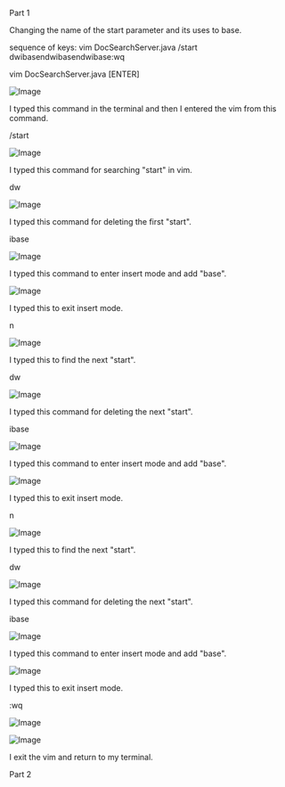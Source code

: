 Part 1

Changing the name of the start parameter and its uses to base.
  
sequence of keys:
vim DocSearchServer.java<ENTER>
/start<ENTER>
dwibase<ESC>n<ENTER>dwibase<ESC>n<ENTER>dwibase<ESC>:wq<ENTER>

  
  
vim DocSearchServer.java [ENTER]
  
![Image](https://github.com/wahanucsd/list-examples-grader/blob/main/Screen%20Shot%202022-11-13%20at%201.54.38%20PM.png)
  
I typed this command in the terminal and then I entered the vim from this command.
  
  
  
/start <ENTER>
  
![Image](https://github.com/wahanucsd/list-examples-grader/blob/main/Screen%20Shot%202022-11-13%20at%202.09.46%20PM.png)
  
I typed this command for searching "start" in vim.
  
  
  
  
dw
  
![Image](https://github.com/wahanucsd/list-examples-grader/blob/main/Screen%20Shot%202022-11-13%20at%202.11.49%20PM.png)
  
I typed this command for deleting the first "start".
  
  
  
ibase
  
![Image](https://github.com/wahanucsd/list-examples-grader/blob/main/Screen%20Shot%202022-11-13%20at%202.13.30%20PM.png)
  
I typed this command to enter insert mode and add "base".
  
  
  
  
<ESC>
  
![Image](https://github.com/wahanucsd/list-examples-grader/blob/main/Screen%20Shot%202022-11-13%20at%202.14.12%20PM.png)
  
I typed this to exit insert mode.
  
  
  
  
n <ENTER>

![Image](Screen%20Shot%202022-11-13%20at%202.18.00%20PM.png)
  
I typed this to find the next "start".

  
  
  
dw
  
![Image](https://github.com/wahanucsd/list-examples-grader/blob/main/Screen%20Shot%202022-11-13%20at%202.18.49%20PM.png)
  
I typed this command for deleting the next "start".
 
  
  
ibase
  
![Image](https://github.com/wahanucsd/list-examples-grader/blob/main/Screen%20Shot%202022-11-13%20at%202.20.49%20PM.png)
  
I typed this command to enter insert mode and add "base".
 
  
  
  
  
<ESC>
  
![Image](https://github.com/wahanucsd/list-examples-grader/blob/main/Screen%20Shot%202022-11-13%20at%202.22.08%20PM.png)
  
I typed this to exit insert mode.  
  
  
  
  
n <ENTER>
  
![Image](https://github.com/wahanucsd/list-examples-grader/blob/main/Screen%20Shot%202022-11-13%20at%202.23.29%20PM.png)
  
I typed this to find the next "start".  
  
  
  
  
dw
  
![Image](https://github.com/wahanucsd/list-examples-grader/blob/main/Screen%20Shot%202022-11-13%20at%202.24.03%20PM.png)
  
I typed this command for deleting the next "start".  
  
  
  
  
ibase
  
![Image](https://github.com/wahanucsd/list-examples-grader/blob/main/Screen%20Shot%202022-11-13%20at%202.24.36%20PM.png)
  
I typed this command to enter insert mode and add "base".
  
  
  
  
<ESC>
  
![Image](https://github.com/wahanucsd/list-examples-grader/blob/main/Screen%20Shot%202022-11-13%20at%202.25.14%20PM.png)
  
I typed this to exit insert mode.  
  
  
  
  
:wq <ENTER>
  
![Image](https://github.com/wahanucsd/list-examples-grader/blob/main/Screen%20Shot%202022-11-13%20at%202.26.02%20PM.png)
  
![Image](https://github.com/wahanucsd/list-examples-grader/blob/main/Screen%20Shot%202022-11-13%20at%202.26.34%20PM.png)
  
  
I exit the vim and return to my terminal. 
  
  
  
  
  
  
  
  
  
  
  
  
  
  
  
  
Part 2
  
